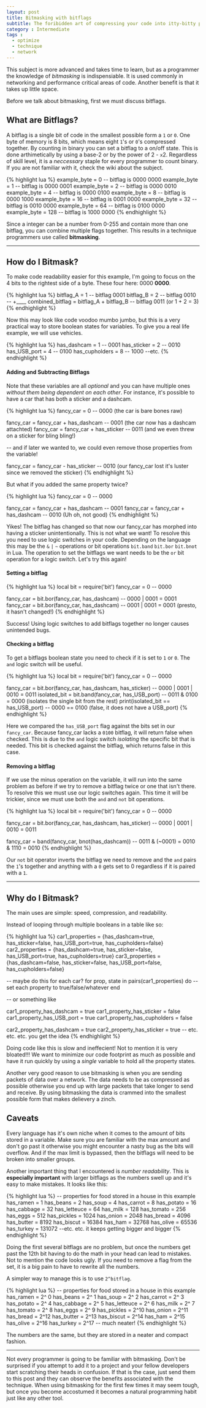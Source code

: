 ```yaml
---
layout: post
title: Bitmasking with bitflags
subtitle: The foribidden art of compressing your code into itty-bitty pieces.  Microscope not included!
category : Intermediate
tags :  
  - optimize
  - technique
  - network
---
```


This subject is more advanced and takes time to learn, but as a programmer the knowledge of *bitmasking* is indispensiable.  It is used commonly in networking and performance critical areas of code.  Another benefit is that it takes up little space.  

Before we talk about bitmasking, first we must discuss bitflags.

## What are Bitflags?

A bitflag is a single bit of code in the smallest possible form a `1` or `0`.  One byte of memory is 8 bits, which means eight `1`'s or `0`'s compressed together.  By counting in binary you can set a bitflag to a on/off state.  This is done arthimetically by using a base-2 or by the power of 2 - `x`2.  Regardless of skill level, it is a *neccessary* staple for every programmer to count binary.  If you are not familiar with it, check the wiki about the subject.  

{% highlight lua %}
example_byte =   0 -- bitflag is 0000 0000
example_byte =   1 -- bitflag is 0000 0001 
example_byte =   2 -- bitflag is 0000 0010
example_byte =   4 -- bitflag is 0000 0100
example_byte =   8 -- bitflag is 0000 1000
example_byte =  16 -- bitflag is 0001 0000
example_byte =  32 -- bitflag is 0010 0000
example_byte =  64 -- bitflag is 0100 0000
example_byte = 128 -- bitflag is 1000 0000
{% endhighlight %}  

Since a integer can be a number from 0-255 and contain more than one bitflag, you can combine multiple flags together.  This results in a technique programmers use called **bitmasking**.

---

## How do I Bitmask?

To make code readability easier for this example, I'm going to focus on the 4 bits to the rightest side of a byte.  These four here: 0000 **0000**.

{% highlight lua %}
bitflag_A =   1                          -- bitflag 0001 
bitflag_B =   2                          -- bitflag 0010
                                         --        +____
combined_bitflag = bitflag_A + bitflag_B -- bitflag 0011 (or 1 + 2 = 3) 
{% endhighlight %}

Now this may look like code voodoo mumbo jumbo, but this is a very practical way to store boolean states for variables.  To give you a real life example, we will use vehicles.

{% highlight lua %}
has_dashcam =    1    -- 0001
has_sticker =    2    -- 0010
has_USB_port =   4    -- 0100
has_cupholders = 8    -- 1000
--etc.
{% endhighlight %}

#### Adding and Subtracting Bitflags

Note that these variables are all *optional* and you can have multiple ones *without them being dependent on each other*.  For instance, it's possible to have a car that has both a sticker and a dashcam.

{% highlight lua %}
fancy_car = 0                          -- 0000 (the car is bare bones raw)

fancy_car = fancy_car + has_dashcam    -- 0001 (the car now has a dashcam attachted)
fancy_car = fancy_car + has_sticker    -- 0011 (and we even threw on a sticker for bling bling!)

-- and if later we wanted to, we could even remove those properties from the variable!

fancy_car = fancy_car - has_sticker    -- 0010 (our fancy_car lost it's luster since we removed the sticker)
{% endhighlight %}

But what if you added the same property twice?  

{% highlight lua %}
fancy_car = 0                       -- 0000

fancy_car = fancy_car + has_dashcam -- 0001
fancy_car = fancy_car + has_dashcam -- 0010 (Uh oh, not good)
{% endhighlight %}

Yikes!  The bitflag has changed so that now our fancy_car has morphed into having a sticker unintentionally.  This is not what we want!  To resolve this you need to use logic switches in your code.  Depending on the language this may be the `&` `|` `~` operations or bit operations `bit.band` `bit.bor` `bit.bnot` in Lua.  The operation to set the bitflags we want needs to be the `or` bit operation for a logic switch.  Let's try this again!

#### Setting a bitflag

{% highlight lua %}
local bit = require('bit')
fancy_car = 0                               -- 0000

fancy_car = bit.bor(fancy_car, has_dashcam) -- 0000 | 0001 = 0001
fancy_car = bit.bor(fancy_car, has_dashcam) -- 0001 | 0001 = 0001 (presto, it hasn't changed!)
{% endhighlight %}

Success!  Using logic switches to add bitflags together no longer causes unintended bugs.

#### Checking a bitflag

To get a bitflags boolean state you need to check if it is set to `1` or `0`. The `and` logic switch will be useful.

{% highlight lua %}
local bit = require('bit')
fancy_car = 0                                            -- 0000

fancy_car = bit.bor(fancy_car, has_dashcam, has_sticker) -- 0000 | 0001 | 0010 = 0011
isolated_bit = bit.band(fancy_car, has_USB_port)         -- 0011 & 0100 = 0000 (isolates the single bit from the rest)
print(isolated_bit == has_USB_port)                      -- 0000 == 0100 (false, it does not have a USB_port)
{% endhighlight %}

Here we compared the `has_USB_port` flag against the bits set in our `fancy_car`.  Because fancy_car lacks a `0100` bitflag, it will return false when checked.  This is due to the `and` logic switch *isolating* the specific bit that is needed.  This bit is checked against the bitflag, which returns false in this case. 

#### Removing a bitflag

If we use the minus operation on the variable, it will run into the same problem as before if we try to remove a bitflag twice or one that isn't there.  To resolve this we must use our logic switches again.  This time it will be trickier, since we must use both the `and` and `not` bit operations.

{% highlight lua %}
local bit = require('bit')
fancy_car = 0                                            -- 0000

fancy_car = bit.bor(fancy_car, has_dashcam, has_sticker) -- 0000 | 0001 | 0010 = 0011

fancy_car = band(fancy_car, bnot(has_dashcam))           -- 0011 & (~0001) = 0010 & 1110 = 0010
{% endhighlight %}

Our `not` bit operator inverts the bitflag we need to remove and the `and` pairs the `1`'s together and anything with a `0` gets set to 0 regardless if it is paired with a `1`.

---

## Why do I Bitmask?

The main uses are simple: speed, compression, and readability.

Instead of looping through multiple booleans in a table like so:

{% highlight lua %}
car1_properties = {has_dashcam=true, has_sticker=false, has_USB_port=true, has_cupholders=false}
car2_properties = {has_dashcam=true, has_sticker=false, has_USB_port=true, has_cupholders=true}
car3_properties = {has_dashcam=false, has_sticker=false, has_USB_port=false, has_cupholders=false}

-- maybe do this for each car?
for prop, state in pairs(car1_properties) do
  -- set each property to true/false/whatever
end

-- or something like

car1_property_has_dashcam = true
car1_property_has_sticker = false
car1_property_has_USB_port = true
car1_property_has_cupholders = false

car2_property_has_dashcam = true
car2_property_has_sticker = true
-- etc. etc. etc. you get the idea
{% endhighlight %}

Doing code like this is slow and ineffecient!  Not to mention it is very bloated!!!  We want to minimize our code footprint as much as possible and have it run quickly by using a *single* variable to hold all the property states.  

Another very good reason to use bitmasking is when you are sending packets of data over a network.  The data needs to be as compressed as possible otherwise you end up with large packets that take longer to send and receive.  By using bitmasking the data is crammed into the smallest possible form that makes delievery a zinch.

## Caveats 

Every language has it's own niche when it comes to the amount of bits stored in a variable.  Make sure you are familiar with the max amount and don't go past it otherwise you might encounter a nasty bug as the bits will overflow.  And if the max limit is bypassed, then the bitflags will need to be broken into smaller groups. 

Another important thing that I encountered is *number readability*.  This is **especially important** with larger bitflags as the numbers swell up and it's easy to make mistakes.  It looks like this:

{% highlight lua %}
-- properties for food stored in a house in this example
has_ramen =        1
has_beans =        2
has_soup =         4
has_carrot =       8
has_potato =      16
has_cabbage =     32
has_letteuce =    64
has_milk =       128
has_tomato =     256
has_eggs =       512
has_pickles =   1024
has_onion =     2048
has_bread =     4096
has_butter =    8192
has_biscut =   16384
has_ham =      32768
has_olive =    65536
has_turkey =  131072
--etc. etc.  it keeps getting bigger and bigger
{% endhighlight %}

Doing the first several bitflags are no problem, but once the numbers get past the 12th bit having to do the math in your head can lead to mistakes.  Not to mention the code looks ugly.  If you need to remove a flag from the set, it is a big pain to have to rewrite all the numbers.  

A simpler way to manage this is to use `2^bitflag`. 

{% highlight lua %}
-- properties for food stored in a house in this example
has_ramen =        2^ 0
has_beans =        2^ 1
has_soup =         2^ 2
has_carrot =       2^ 3
has_potato =       2^ 4
has_cabbage =      2^ 5
has_letteuce =     2^ 6
has_milk =         2^ 7
has_tomato =       2^ 8
has_eggs =         2^ 9
has_pickles =      2^10
has_onion =        2^11
has_bread =        2^12
has_butter =       2^13
has_biscut =       2^14
has_ham =          2^15
has_olive =        2^16
has_turkey =       2^17
-- much neater!
{% endhighlight %}

The numbers are the same, but they are stored in a neater and compact fashion.

---

Not every programmer is going to be familiar with bitmasking.  Don't be surprised if you attempt to add it to a project and your fellow developers start scratching their heads in confusion.  If that is the case, just send them to this post and they can observe the benefits associated with the technique.  When using bitmasking for the first few times it may seem tough, but once you become accostumed it becomes a natural programming habit just like any other tool.